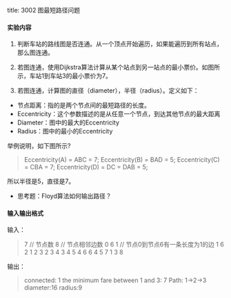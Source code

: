 title: 3002 图最短路径问题

#### 实验内容

1. 判断车站的路线图是否连通。从一个顶点开始遍历，如果能遍历到所有站点，那么图连通。

2. 若图连通，使用Dijkstra算法计算从某个站点到另一站点的最小票价。如图所示，车站1到车站3的最小票价为7。

3. 若图连通，计算图的直径（diameter），半径（radius）。定义如下：

- 节点距离：指的是两个节点间的最短路径的长度。
- Eccentricity：这个参数描述的是从任意一个节点，到达其他节点的最大距离
- Diameter：图中的最大的Eccentricity
- Radius：图中的最小的Eccentricity

举例说明，如下图所示?

> Eccentricity(A) = ABC = 7;
> Eccentricity(B) = BAD = 5;
> Eccentricity(C) = CBA = 7;
> Eccentricity(D) = DC = DAB = 5;

所以半径是5，直径是7。

- 思考题：Floyd算法如何输出路径？

#### 输入输出格式

输入：

> 7        // 节点数
> 8        // 节点相邻边数
> 0 6 1    // 节点0到节点6有一条长度为1的边
> 1 6 2
> 1 2 3
> 2 3 4
> 3 4 5
> 4 6 6
> 4 5 7
> 1 3 8

输出：

> connected: 1
> the minimum fare between 1 and 3: 7
> Path: 1->2->3
> diameter:16
> radius:9